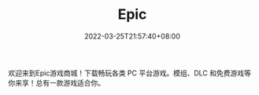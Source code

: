 ﻿---
weight: 
title: "Epic"
description: "欢迎来到Epic游戏商城！下载畅玩各类 PC 平台游戏。模组、DLC 和免费游戏等你来享！总有一款游戏适合你。"
date: 2022-03-25T21:57:40+08:00
lastmod: 2022-03-25T16:45:40+08:00
draft: false
authors: ["Metabd"]
featuredImage: "251.png"
link: "https://store.epicgames.com/zh-CN/"
tags: ["Epic","基础设施"]
categories: ["navigation"]
navigation: ["基础设施"]
lightgallery: true
toc: true
pinned: false
recommend: false
recommend1: false
---
欢迎来到Epic游戏商城！下载畅玩各类 PC 平台游戏。模组、DLC 和免费游戏等你来享！总有一款游戏适合你。
